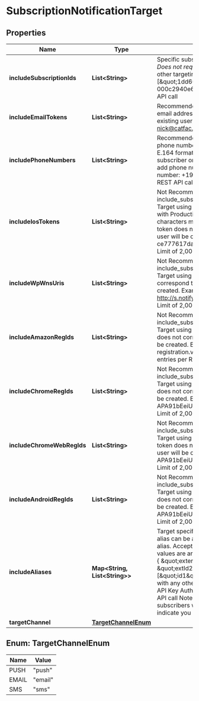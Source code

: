 

# SubscriptionNotificationTarget


## Properties

| Name | Type | Description | Notes |
|------------ | ------------- | ------------- | -------------|
|**includeSubscriptionIds** | **List&lt;String&gt;** | Specific subscription ids to send your notification to. _Does not require API Auth Key._ Not compatible with any other targeting parameters. Example: [\&quot;1dd608f2-c6a1-11e3-851d-000c2940e62c\&quot;] Limit of 2,000 entries per REST API call  |  [optional] |
|**includeEmailTokens** | **List&lt;String&gt;** | Recommended for Sending Emails - Target specific email addresses. If an email does not correspond to an existing user, a new user will be created. Example: nick@catfac.ts Limit of 2,000 entries per REST API call  |  [optional] |
|**includePhoneNumbers** | **List&lt;String&gt;** | Recommended for Sending SMS - Target specific phone numbers. The phone number should be in the E.164 format. Phone number should be an existing subscriber on OneSignal. Refer our docs to learn how to add phone numbers to OneSignal. Example phone number: +1999999999 Limit of 2,000 entries per REST API call  |  [optional] |
|**includeIosTokens** | **List&lt;String&gt;** | Not Recommended: Please consider using include_subscription_ids or include_aliases instead. Target using iOS device tokens. Warning: Only works with Production tokens. All non-alphanumeric characters must be removed from each token. If a token does not correspond to an existing user, a new user will be created. Example: ce777617da7f548fe7a9ab6febb56cf39fba6d38203... Limit of 2,000 entries per REST API call  |  [optional] |
|**includeWpWnsUris** | **List&lt;String&gt;** | Not Recommended: Please consider using include_subscription_ids or include_aliases instead. Target using Windows URIs. If a token does not correspond to an existing user, a new user will be created. Example: http://s.notify.live.net/u/1/bn1/HmQAAACPaLDr-... Limit of 2,000 entries per REST API call  |  [optional] |
|**includeAmazonRegIds** | **List&lt;String&gt;** | Not Recommended: Please consider using include_subscription_ids or include_aliases instead. Target using Amazon ADM registration IDs. If a token does not correspond to an existing user, a new user will be created. Example: amzn1.adm-registration.v1.XpvSSUk0Rc3hTVVV... Limit of 2,000 entries per REST API call  |  [optional] |
|**includeChromeRegIds** | **List&lt;String&gt;** | Not Recommended: Please consider using include_subscription_ids or include_aliases instead. Target using Chrome App registration IDs. If a token does not correspond to an existing user, a new user will be created. Example: APA91bEeiUeSukAAUdnw3O2RB45FWlSpgJ7Ji_... Limit of 2,000 entries per REST API call  |  [optional] |
|**includeChromeWebRegIds** | **List&lt;String&gt;** | Not Recommended: Please consider using include_subscription_ids or include_aliases instead. Target using Chrome Web Push registration IDs. If a token does not correspond to an existing user, a new user will be created. Example: APA91bEeiUeSukAAUdnw3O2RB45FWlSpgJ7Ji_... Limit of 2,000 entries per REST API call  |  [optional] |
|**includeAndroidRegIds** | **List&lt;String&gt;** | Not Recommended: Please consider using include_subscription_ids or include_aliases instead. Target using Android device registration IDs. If a token does not correspond to an existing user, a new user will be created. Example: APA91bEeiUeSukAAUdnw3O2RB45FWlSpgJ7Ji_... Limit of 2,000 entries per REST API call  |  [optional] |
|**includeAliases** | **Map&lt;String, List&lt;String&gt;&gt;** | Target specific users by aliases assigned via API. An alias can be an external_id, onesignal_id, or a custom alias. Accepts an object where keys are alias labels and values are arrays of alias IDs to include Example usage: { \&quot;external_id\&quot;: [\&quot;exId1\&quot;, \&quot;extId2\&quot;], \&quot;internal_label\&quot;: [\&quot;id1\&quot;, \&quot;id2\&quot;] } Not compatible with any other targeting parameters. REQUIRED: REST API Key Authentication Limit of 2,000 entries per REST API call Note: If targeting push, email, or sms subscribers with same ids, use with target_channel to indicate you are sending a push or email or sms. |  [optional] |
|**targetChannel** | [**TargetChannelEnum**](#TargetChannelEnum) |  |  [optional] |



## Enum: TargetChannelEnum

| Name | Value |
|---- | -----|
| PUSH | &quot;push&quot; |
| EMAIL | &quot;email&quot; |
| SMS | &quot;sms&quot; |



